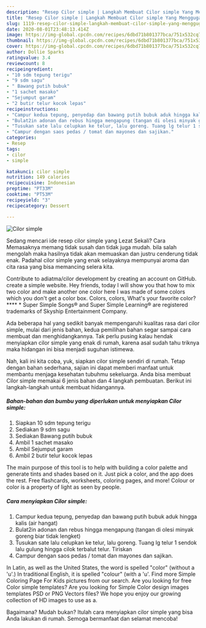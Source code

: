 ```yaml
---
description: "Resep Cilor simple | Langkah Membuat Cilor simple Yang Menggugah Selera"
title: "Resep Cilor simple | Langkah Membuat Cilor simple Yang Menggugah Selera"
slug: 1119-resep-cilor-simple-langkah-membuat-cilor-simple-yang-menggugah-selera
date: 2020-08-01T23:48:13.414Z
image: https://img-global.cpcdn.com/recipes/6dbd71b801377bca/751x532cq70/cilor-simple-foto-resep-utama.jpg
thumbnail: https://img-global.cpcdn.com/recipes/6dbd71b801377bca/751x532cq70/cilor-simple-foto-resep-utama.jpg
cover: https://img-global.cpcdn.com/recipes/6dbd71b801377bca/751x532cq70/cilor-simple-foto-resep-utama.jpg
author: Dollie Sparks
ratingvalue: 3.4
reviewcount: 8
recipeingredient:
- "10 sdm tepung terigu"
- "9 sdm sagu"
- " Bawang putih bubuk"
- "1 sachet masako"
- "Sejumput garam"
- "2 butir telur kocok lepas"
recipeinstructions:
- "Campur kedua tepung, penyedap dan bawang putih bubuk aduk hingga kalis (air hangat)"
- "Bulat2in adonan dan rebus hingga mengapung (tangan di olesi minyak goreng biar tidak lengket)"
- "Tusukan sate lalu celupkan ke telur, lalu goreng. Tuang lg telur 1 sendok lalu gulung hingga cilok terbalut telur. Tiriskan"
- "Campur dengan saos pedas / tomat dan mayones dan sajikan."
categories:
- Resep
tags:
- cilor
- simple

katakunci: cilor simple 
nutrition: 149 calories
recipecuisine: Indonesian
preptime: "PT33M"
cooktime: "PT53M"
recipeyield: "3"
recipecategory: Dessert

---
```



![Cilor simple](https://img-global.cpcdn.com/recipes/6dbd71b801377bca/751x532cq70/cilor-simple-foto-resep-utama.jpg)

Sedang mencari ide resep cilor simple yang Lezat Sekali? Cara Memasaknya memang tidak susah dan tidak juga mudah. bila salah mengolah maka hasilnya tidak akan memuaskan dan justru cenderung tidak enak. Padahal cilor simple yang enak selayaknya mempunyai aroma dan cita rasa yang bisa memancing selera kita.

Contribute to adiatma/cilor development by creating an account on GitHub. create a simple website. Hey friends, today I will show you that how to mix two color and make another one color here I was made of some colors which you don&#39;t get a color box. Colors, colors, What&#39;s your favorite color? **** * Super Simple Songs® and Super Simple Learning® are registered trademarks of Skyship Entertainment Company.

Ada beberapa hal yang sedikit banyak mempengaruhi kualitas rasa dari cilor simple, mulai dari jenis bahan, kedua pemilihan bahan segar sampai cara membuat dan menghidangkannya. Tak perlu pusing kalau hendak menyiapkan cilor simple yang enak di rumah, karena asal sudah tahu triknya maka hidangan ini bisa menjadi suguhan istimewa.


Nah, kali ini kita coba, yuk, siapkan cilor simple sendiri di rumah. Tetap dengan bahan sederhana, sajian ini dapat memberi manfaat untuk membantu menjaga kesehatan tubuhmu sekeluarga. Anda bisa membuat Cilor simple memakai 6 jenis bahan dan 4 langkah pembuatan. Berikut ini langkah-langkah untuk membuat hidangannya.

<!--inarticleads1-->

##### Bahan-bahan dan bumbu yang diperlukan untuk menyiapkan Cilor simple:

1. Siapkan 10 sdm tepung terigu
1. Sediakan 9 sdm sagu
1. Sediakan  Bawang putih bubuk
1. Ambil 1 sachet masako
1. Ambil Sejumput garam
1. Ambil 2 butir telur kocok lepas


The main purpose of this tool is to help with building a color palette and generate tints and shades based on it. Just pick a color, and the app does the rest. Free flashcards, worksheets, coloring pages, and more! Colour or color is a property of light as seen by people. 

<!--inarticleads2-->

##### Cara menyiapkan Cilor simple:

1. Campur kedua tepung, penyedap dan bawang putih bubuk aduk hingga kalis (air hangat)
1. Bulat2in adonan dan rebus hingga mengapung (tangan di olesi minyak goreng biar tidak lengket)
1. Tusukan sate lalu celupkan ke telur, lalu goreng. Tuang lg telur 1 sendok lalu gulung hingga cilok terbalut telur. Tiriskan
1. Campur dengan saos pedas / tomat dan mayones dan sajikan.


In Latin, as well as the United States, the word is spelled &#34;color&#34; (without a &#39;u&#39;.) In traditional English, it is spelled &#34;colour&#34; (with a &#39;u&#39;. Find more Simple Coloring Page For Kids pictures from our search. Are you looking for free Color simple templates? Are you looking for Simple Color design images templates PSD or PNG Vectors files? We hope you enjoy our growing collection of HD images to use as a. 

Bagaimana? Mudah bukan? Itulah cara menyiapkan cilor simple yang bisa Anda lakukan di rumah. Semoga bermanfaat dan selamat mencoba!
